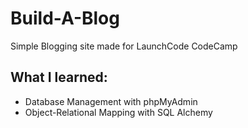 # Build-A-Blog
Simple Blogging site made for LaunchCode CodeCamp

## What I learned:
* Database Management with phpMyAdmin
* Object-Relational Mapping with SQL Alchemy